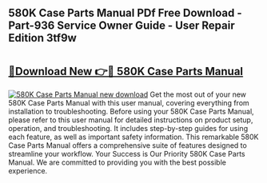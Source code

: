 ## 580K Case Parts Manual PDf Free Download - Part-936 Service Owner Guide - User Repair Edition 3tf9w

# <h2><a href="http://bc52522.oget.top/?id=580K+Case+Parts+Manual">🔗Download New 👉🔴 580K Case Parts Manual</a></h2>

[![580K Case Parts Manual new download](https://i.imgur.com/5g1atiW.png)](http://bc52522.oget.top/?id=580K+Case+Parts+Manual)
Get the most out of your new 580K Case Parts Manual with this user manual, covering everything from installation to troubleshooting. Before using your 580K Case Parts Manual, please refer to this user manual for detailed instructions on product setup, operation, and troubleshooting. It includes step-by-step guides for using each feature, as well as important safety information. This remarkable 580K Case Parts Manual offers a comprehensive suite of features designed to streamline your workflow. Your Success is Our Priority 580K Case Parts Manual. We are committed to providing you with the best possible experience.
